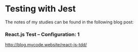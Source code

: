 # Testing with Jest 

The notes of my studies can be found in the following blog post: 


### React.js Test – Configuration: 1
http://blog.mycode.website/react-js-tdd/